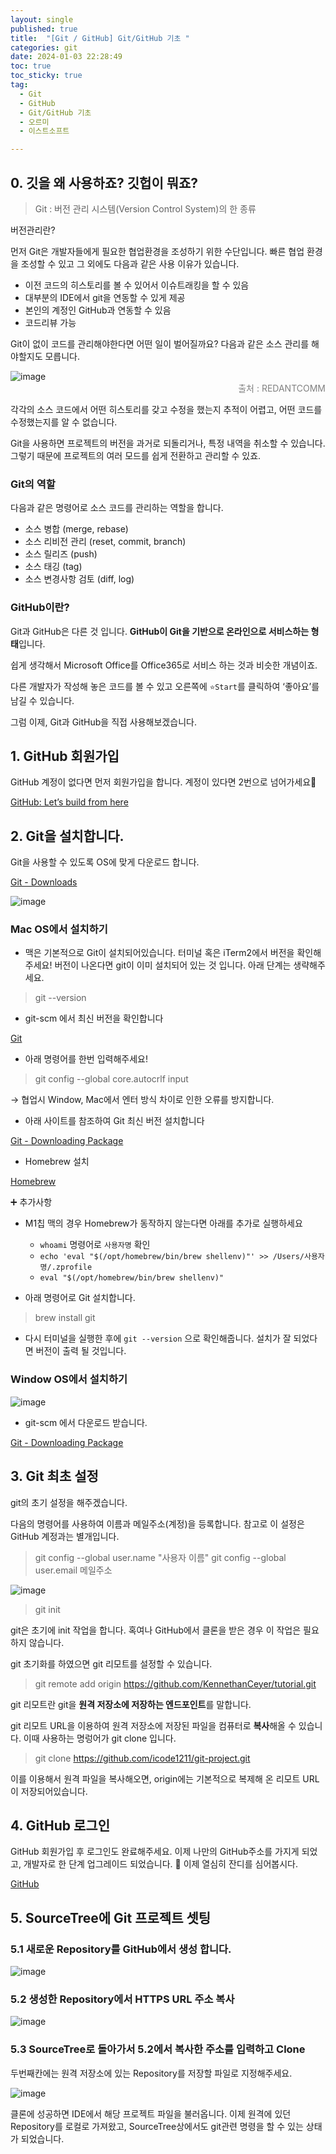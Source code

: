 ```yaml
---
layout: single
published: true
title:  "[Git / GitHub] Git/GitHub 기초 "
categories: git
date: 2024-01-03 22:28:49
toc: true
toc_sticky: true
tag:   
  - Git
  - GitHub
  - Git/GitHub 기초
  - 오르미
  - 이스트소프트

---
```


## 0. 깃을 왜 사용하죠? 깃헙이 뭐죠?

> Git : 버전 관리 시스템(Version Control System)의 한 종류

버전관리란?
> 

먼저 Git은 개발자들에게 필요한 협업환경을 조성하기 위한 수단입니다. 빠른 협업 환경을 조성할 수 있고 그 외에도 다음과 같은 사용 이유가 있습니다.

- 이전 코드의 히스토리를 볼 수 있어서 이슈트래킹을 할 수 있음
- 대부분의 IDE에서 git을 연동할 수 있게 제공
- 본인의 계정인 GitHub과 연동할 수 있음
- 코드리뷰 가능

Git이 없이 코드를 관리해야한다면 어떤 일이 벌어질까요? 다음과 같은 소스 관리를 해야할지도 모릅니다. 

![image](https://github.com/BaxDailyGit/BaxDailyGit/assets/99312529/88680b5c-c5fd-47f7-a8b9-603c1a71a964)
<span style="color:gray; display: block; text-align: right;">출처 : REDANTCOMM</span>


각각의 소스 코드에서 어떤 히스토리를 갖고 수정을 했는지 추적이 어렵고, 어떤 코드를 수정했는지를 알 수 없습니다. 

Git을 사용하면 프로젝트의 버전을 과거로 되돌리거나, 특정 내역을 취소할 수 있습니다. 그렇기 때문에 프로젝트의 여러 모드를 쉽게 전환하고 관리할 수 있죠.

### Git의 역할

다음과 같은 명령어로 소스 코드를 관리하는 역할을 합니다.

- 소스 병합 (merge, rebase)
- 소스 리비전 관리 (reset, commit, branch)
- 소스 릴리즈 (push)
- 소스 태깅 (tag)
- 소스 변경사항 검토 (diff, log)

### GitHub이란?

Git과 GitHub은 다른 것 입니다. **GitHub이 Git을 기반으로 온라인으로 서비스하는 형태**입니다. 

쉽게 생각해서 Microsoft Office를 Office365로 서비스 하는 것과 비슷한 개념이죠.

다른 개발자가 작성해 놓은 코드를 볼 수 있고 오른쪽에  `⭐Start`를 클릭하여 ‘좋아요’를 남길 수 있습니다. 

그럼 이제, Git과 GitHub을 직접 사용해보겠습니다.

## 1. GitHub 회원가입

GitHub 계정이 없다면 먼저 회원가입을 합니다. 계정이 있다면 2번으로 넘어가세요🙂

[GitHub: Let’s build from here](https://github.com/)

## 2. Git을 설치합니다.

Git을 사용할 수 있도록 OS에 맞게 다운로드 합니다.

[Git - Downloads](https://git-scm.com/downloads)

![image](https://github.com/BaxDailyGit/BaxDailyGit/assets/99312529/cf2e89f3-f67f-4bf5-945b-a2f6ee854249)

### Mac OS에서 설치하기

- 맥은 기본적으로 Git이 설치되어있습니다. 터미널 혹은 iTerm2에서 버전을 확인해주세요! 
버전이 나온다면 git이 이미 설치되어 있는 것 입니다. 아래 단계는 생략해주세요.

> git --version
> 

- git-scm 에서 최신 버전을 확인합니다

[Git](https://git-scm.com/)

- 아래 명령어를 한번 입력해주세요!

> git config --global core.autocrlf input
> 

→ 협업시 Window, Mac에서 엔터 방식 차이로 인한 오류를 방지합니다. 

- 아래 사이트를 참조하여 Git 최신 버전 설치합니다

[Git - Downloading Package](https://git-scm.com/download/mac)

- Homebrew 설치

[Homebrew](https://brew.sh/)

➕ 추가사항 

- M1칩 맥의 경우 Homebrew가 동작하지 않는다면 아래를 추가로 실행하세요
    - `whoami` 명령어로 `사용자명` 확인
    - `echo 'eval "$(/opt/homebrew/bin/brew shellenv)"' >> /Users/사용자명/.zprofile`
    - `eval "$(/opt/homebrew/bin/brew shellenv)"`

- 아래 명령어로 Git 설치합니다.

> brew install git
> 

- 다시 터미널을 실행한 후에 `git --version` 으로 확인해줍니다. 설치가 잘 되었다면 버전이 출력 될 것입니다.

### Window OS에서 설치하기

![image](https://github.com/BaxDailyGit/BaxDailyGit/assets/99312529/fd44d250-f235-4462-b81f-7f5bc4189b83)

- git-scm 에서 다운로드 받습니다.

[Git - Downloading Package](https://git-scm.com/download/win)

## 3. Git 최초 설정

git의 초기 설정을 해주겠습니다. 

다음의 명령어를 사용하여 이름과 메일주소(계정)을 등록합니다. 참고로 이 설정은 GitHub 계정과는 별개입니다. 

> git config --global user.name "사용자 이름"
git config --global user.email 메일주소
> 

![image](https://github.com/BaxDailyGit/BaxDailyGit/assets/99312529/4f21d745-cb8f-4dc6-b7fd-787320bf947d)

> git init
> 

git은 초기에 init 작업을 합니다. 혹여나 GitHub에서 클론을 받은 경우 이 작업은 필요하지 않습니다.

git 초기화를 하였으면 git 리모트를 설정할 수 있습니다. 

> git remote add origin https://github.com/KennethanCeyer/tutorial.git
> 

git 리모트란 git을 **원격 저장소에 저장하는 엔드포인트**를 말합니다. 

git 리모트 URL을 이용하여 원격 저장소에 저장된 파일을 컴퓨터로 **복사**해올 수 있습니다. 이때 사용하는 명렁어가 git clone 입니다. 

> git clone https://github.com/icode1211/git-project.git
> 

이를 이용해서 원격 파일을 복사해오면, origin에는 기본적으로 복제해 온 리모트 URL이 저장되어있습니다. 

## 4. GitHub 로그인

GitHub 회원가입 후 로그인도 완료해주세요. 이제 나만의 GitHub주소를 가지게 되었고, 개발자로 한 단계 업그레이드 되었습니다. 🙂 이제 열심히 잔디를 심어봅시다.

[GitHub](https://github.com/login)

## 5. SourceTree에 Git 프로젝트 셋팅

### 5.1 새로운 Repository를 GitHub에서 생성 합니다.

![image](https://github.com/BaxDailyGit/BaxDailyGit/assets/99312529/36cb4508-47ad-452c-a725-1fd5701c80cf)

### 5.2 생성한 Repository에서 HTTPS URL 주소 복사

![image](https://github.com/BaxDailyGit/BaxDailyGit/assets/99312529/f12febcc-80b6-4012-b4e4-751fafe3ffa2)

### 5.3 SourceTree로 돌아가서 5.2에서 복사한 주소를 입력하고 Clone

두번째칸에는 원격 저장소에 있는 Repository를 저장할 파일로 지정해주세요. 

![image](https://github.com/BaxDailyGit/BaxDailyGit/assets/99312529/b53fd489-640c-463d-876f-720d248569cc)

클론에 성공하면 IDE에서 해당 프로젝트 파일을 불러옵니다. 이제 원격에 있던 Repository를 로컬로 가져왔고, SourceTree상에서도 git관련 명령을 할 수 있는 상태가 되었습니다.